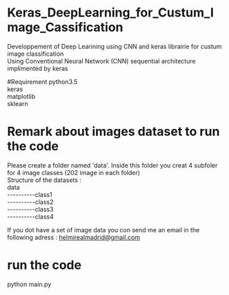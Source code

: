 # Keras_DeepLearning_for_Custum_Image_Cassification
Developpement of Deep Learining using CNN and keras librairie for custum image classification <br/>
Using Conventional Neural Network (CNN) sequential architecture implimented by keras 

#Requirement 
python3.5<br/>
keras<br/>
matplotlib<br/>
sklearn<br/>

# Remark about images dataset to run the code 

Please create a folder  named 'data'. Inside this folder you creat 4 subfoler for 4 image classes (202 image in each folder)<br/>
Structure of the datasets : <br/>
data<br/>
----------class1<br/>
----------class2<br/>
----------class3<br/>
----------class4<br/>

If you dot have a set of image data  you con send me an email in the following adress : helmirealmadrid@gmail.com <br/>

# run the code
python main.py 
